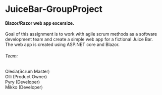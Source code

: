 # JuiceBar-GroupProject
#### Blazor/Razor web app excersize. 
Goal of this assignment is to work with agile scrum methods as a software development team and create a simple web app for a fictional Juice Bar.  
The web app is created using ASP.NET core and Blazor.  
###### Team: 
Olesia(Scrum Master)  
Olli (Product Owner)  
Pyry (Developer)  
Mikko (Developer)  
